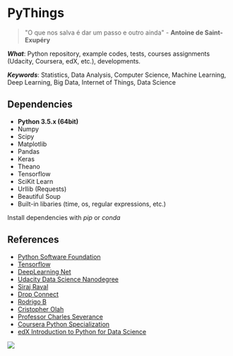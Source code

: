 PyThings
===========================

> "O que nos salva é dar um passo e outro ainda" - **Antoine de Saint-Exupéry**

***What***: Python repository, example codes, tests, courses assignments (Udacity, Coursera, edX, etc.), developments.

***Keywords***: Statistics, Data Analysis, Computer Science, Machine Learning, Deep Learning, Big Data, Internet of Things, Data Science

## Dependencies
- **Python 3.5.x (64bit)**
- Numpy
- Scipy
- Matplotlib
- Pandas
- Keras
- Theano
- Tensorflow
- SciKit Learn
- Urllib (Requests)
- Beautiful Soup
- Built-in libaries (time, os, regular expressions, etc.)

Install dependencies with *pip* or *conda*

## References
- [Python Software Foundation](https://www.python.org)
- [Tensorflow](http://tensorflow.org)
- [DeepLearning Net](http://deeplearning.net)
- [Udacity Data Science Nanodegree](https://classroom.udacity.com/courses/ud1101)
- [Siraj Raval](www.youtube.com/c/sirajology)
- [Drop Connect](http://cs.nyu.edu/~wanli/dropc/)
- [Rodrigo B](http://rodrigob.github.io/are_we_there_yet/build/classification_datasets_results.html)
- [Cristopher Olah](http://colah.github.io/)
- [Professor Charles Severance](http://dr-chuck.com/)
- [Coursera Python Specialization](https://www.coursera.org/specializations/python)
- [edX Introduction to Python for Data Science](https://www.edx.org/course/introduction-python-data-science-microsoft-dat208x-6)

![](https://upload.wikimedia.org/wikipedia/commons/thumb/f/f8/Python_logo_and_wordmark.svg/2000px-Python_logo_and_wordmark.svg.png)
